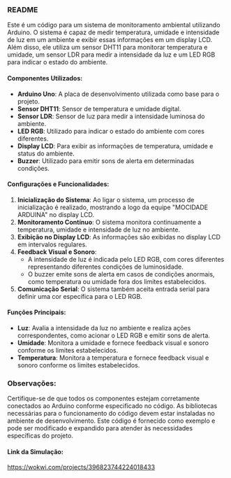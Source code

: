 ### README

Este é um código para um sistema de monitoramento ambiental utilizando Arduino. O sistema é capaz de medir temperatura, umidade e intensidade de luz em um ambiente e exibir essas informações em um display LCD. Além disso, ele utiliza um sensor DHT11 para monitorar temperatura e umidade, um sensor LDR para medir a intensidade da luz e um LED RGB para indicar o estado do ambiente.

#### Componentes Utilizados:

- **Arduino Uno**: A placa de desenvolvimento utilizada como base para o projeto.
- **Sensor DHT11**: Sensor de temperatura e umidade digital.
- **Sensor LDR**: Sensor de luz para medir a intensidade luminosa do ambiente.
- **LED RGB**: Utilizado para indicar o estado do ambiente com cores diferentes.
- **Display LCD**: Para exibir as informações de temperatura, umidade e status do ambiente.
- **Buzzer**: Utilizado para emitir sons de alerta em determinadas condições.

#### Configurações e Funcionalidades:

1. **Inicialização do Sistema**: Ao ligar o sistema, um processo de inicialização é realizado, mostrando a logo da equipe "MOCIDADE ARDUINA" no display LCD.
2. **Monitoramento Contínuo**: O sistema monitora continuamente a temperatura, umidade e intensidade de luz no ambiente.
3. **Exibição no Display LCD**: As informações são exibidas no display LCD em intervalos regulares.
4. **Feedback Visual e Sonoro**:
   - A intensidade de luz é indicada pelo LED RGB, com cores diferentes representando diferentes condições de luminosidade.
   - O buzzer emite sons de alerta em casos de condições anormais, como temperatura ou umidade fora dos limites estabelecidos.
5. **Comunicação Serial**: O sistema também aceita entrada serial para definir uma cor específica para o LED RGB.

#### Funções Principais:

- **Luz**: Avalia a intensidade da luz no ambiente e realiza ações correspondentes, como acionar o LED RGB e emitir sons de alerta.
- **Umidade**: Monitora a umidade e fornece feedback visual e sonoro conforme os limites estabelecidos.
- **Temperatura**: Monitora a temperatura e fornece feedback visual e sonoro conforme os limites estabelecidos.

### Observações:

Certifique-se de que todos os componentes estejam corretamente conectados ao Arduino conforme especificado no código. As bibliotecas necessárias para o funcionamento do código devem estar instaladas no ambiente de desenvolvimento. Este código é fornecido como exemplo e pode ser modificado e expandido para atender às necessidades específicas do projeto.

#### Link da Simulação:

https://wokwi.com/projects/396823744224018433





